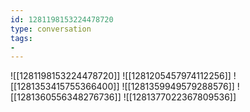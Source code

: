 ```yaml
---
id: 1281198153224478720
type: conversation
tags:
- 
---
```

![[1281198153224478720]]
![[1281205457974112256]]
![[1281353415755366400]]
![[1281359949579288576]]
![[1281360556348276736]]
![[1281377022367809536]]

